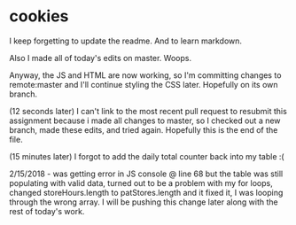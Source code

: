 # cookies

I keep forgetting to update the readme.
And to learn markdown.

Also I made all of today's edits on master.  Woops.

Anyway, the JS and HTML are now working, so I'm committing changes to remote:master and I'll continue styling the CSS later.  Hopefully on its own branch.

(12 seconds later) I can't link to the most recent pull request to resubmit this assignment because i made all changes to master, so I checked out a new branch, made these edits, and tried again.  Hopefully this is the end of the file.

(15 minutes later) I forgot to add the daily total counter back into my table :(

2/15/2018 - was getting error in JS console @ line 68 but the table was still populating with valid data, turned out to be a problem with my for loops, changed storeHours.length to patStores.length and it fixed it, I was looping through the wrong array.  I will be pushing this change later along with the rest of today's work.
